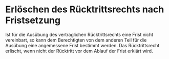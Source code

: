 # Erlöschen des Rücktrittsrechts nach Fristsetzung

Ist für die Ausübung des vertraglichen Rücktrittsrechts eine Frist nicht vereinbart, so kann dem Berechtigten von dem anderen Teil für die Ausübung eine angemessene Frist bestimmt werden. Das Rücktrittsrecht erlischt, wenn nicht der Rücktritt vor dem Ablauf der Frist erklärt wird.